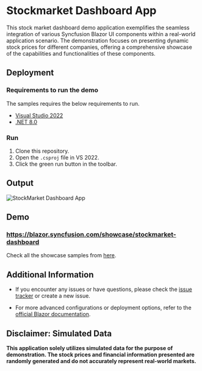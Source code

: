 # Stockmarket Dashboard App

This stock market dashboard demo application exemplifies the seamless integration of various Syncfusion Blazor UI components within a real-world application scenario. The demonstration focuses on presenting dynamic stock prices for different companies, offering a comprehensive showcase of the capabilities and functionalities of these components.

## Deployment

### Requirements to run the demo

The samples requires the below requirements to run.

* [Visual Studio 2022](https://visualstudio.microsoft.com/vs/)
* [.NET 8.0](https://dotnet.microsoft.com/en-us/download/dotnet/8.0)

### Run

1. Clone this repository.
2. Open the `.csproj` file in VS 2022.
3. Click the green run button in the toolbar.

## Output

![StockMarket Dashboard App](https://github.com/syncfusion/blazor-showcase-stockmarket-dashboard/assets/28931274/35b72fc2-353e-4356-b356-f9fc4852552c)

## Demo

### <a href="https://blazor.syncfusion.com/showcase/stockmarket-dashboard" target="_blank">https://blazor.syncfusion.com/showcase/stockmarket-dashboard</a>

Check all the showcase samples from <a href="https://blazor.syncfusion.com" target="_blank">here</a>.

## Additional Information

- If you encounter any issues or have questions, please check the [issue tracker](https://github.com/syncfusion/blazor-showcase-stockmarket-dashboard/issues) or create a new issue.

- For more advanced configurations or deployment options, refer to the [official Blazor documentation](https://docs.microsoft.com/en-us/aspnet/core/blazor).

## Disclaimer: Simulated Data

**This application solely utilizes simulated data for the purpose of demonstration. The stock prices and financial information presented are randomly generated and do not accurately represent real-world markets.**
